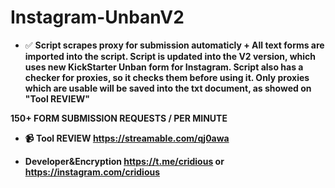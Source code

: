 # Instagram-UnbanV2

</a> </p>

- ✅ <strong>Script scrapes proxy for submission automaticly + All text forms are imported into the script. Script is updated into the V2 version, which uses new KickStarter Unban form for Instagram. Script also has a checker for proxies, so it checks them before using it. Only proxies which are usable will be saved into the txt document, as showed on "Tool REVIEW"<strong>

**150+ FORM SUBMISSION REQUESTS / PER MINUTE**

- 📹 <strong>Tool REVIEW<strong> **https://streamable.com/qj0awa**


- <strong>Developer&Encryption<strong> **https://t.me/cridious** or **https://instagram.com/cridious**
